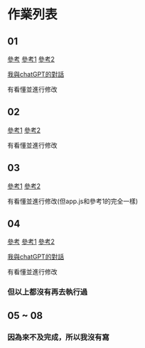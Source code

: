 # 作業列表

## 01

[參考](https://github.com/ccc112a/html2denojs/blob/master/02-%E5%BE%8C%E7%AB%AF/03-oak/02-param/oakInfo.js)
[參考1](https://github.com/jcat980007/ws112a/blob/master/HW1.js)
[參考2](https://github.com/XaioYue/ws112a/blob/master/HW/915H1.js)

[我與chatGPT的對話](https://chat.openai.com/share/f6a463b0-1ea1-4016-9c17-48e8bf242d94)

有看懂並進行修改

## 02

[參考1](https://github.com/jcat980007/ws112a/blob/master/HW2.js)
[參考2](https://github.com/XaioYue/ws112a/blob/master/HW/922H2.js)

有看懂並進行修改

## 03

[參考1](https://github.com/jcat980007/ws112a/blob/master/HW3)
[參考2](https://github.com/XaioYue/ws112a/blob/master/HW/H3)

有看懂並進行修改(但app.js和參考1的完全一樣)

## 04

[參考](https://github.com/ccc112a/html2denojs/tree/master/02-%E5%BE%8C%E7%AB%AF/04a-people/02-post)
[參考1](https://github.com/jcat980007/ws112a/tree/master/HW4)
[參考2](https://github.com/XaioYue/ws112a/tree/master/HW/H4)

[我與chatGPT的對話](https://chat.openai.com/share/7aa1a371-3386-48b6-a709-a932db2cd6c7)

有看懂並進行修改

### 但以上都沒有再去執行過

## 05 ~ 08

### 因為來不及完成，所以我沒有寫
